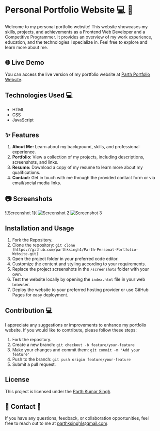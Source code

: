 # Personal Portfolio Website  💻 🎉

Welcome to my personal portfolio website! This website showcases my skills, projects, and achievements as a Frontend Web Developer and a Competitive Programmer. It provides an overview of my work experience, education, and the technologies I specialize in. Feel free to explore and learn more about me.

##  🌐 Live Demo

You can access the live version of my portfolio website at [Parth Portfolio Website](parth-personal-website.netlify.app/).

## Technologies Used  💻

- HTML
- CSS
- JavaScript

## ✨ Features

1. **About Me:** Learn about my background, skills, and professional experience.
2. **Portfolio:** View a collection of my projects, including descriptions, screenshots, and links.
3. **Resume:** Download a copy of my resume to learn more about my qualifications.
4. **Contact:** Get in touch with me through the provided contact form or via email/social media links.

## 📷 Screenshots

![Screenshot 1](
![Screenshot 2](/screenshots/screenshot2.png)
![Screenshot 3](/screenshots/screenshot3.png)

## Installation and Usage

1. Fork the Repository.
2. Clone the repository: `git clone [https://github.com/parthksingh1/Parth-Personal-Portfolio-Website.git]`
3. Open the project folder in your preferred code editor.
4. Customize the content and styling according to your requirements.
5. Replace the project screenshots in the `/screenshots` folder with your own.
6. Test the website locally by opening the `index.html` file in your web browser.
7. Deploy the website to your preferred hosting provider or use GitHub Pages for easy deployment.

## Contribution  💻

I appreciate any suggestions or improvements to enhance my portfolio website. If you would like to contribute, please follow these steps:

1. Fork the repository.
2. Create a new branch: `git checkout -b feature/your-feature`
3. Make your changes and commit them: `git commit -m 'Add your feature'`
4. Push to the branch: `git push origin feature/your-feature`
5. Submit a pull request.

## License

This project is licensed under the [Parth Kumar Singh](LICENSE).

##  📧 Contact  🎉

If you have any questions, feedback, or collaboration opportunities, feel free to reach out to me at [parthksingh1@gmail.com](mailto:your-parthksingh1@gmail.com).
